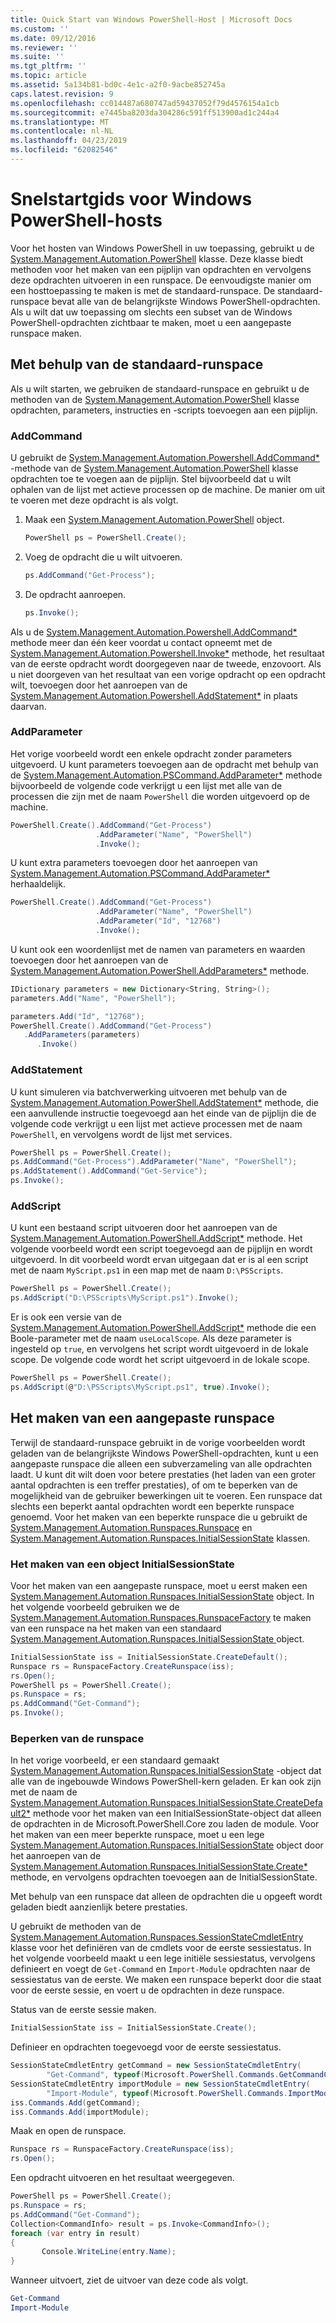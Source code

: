 ```yaml
---
title: Quick Start van Windows PowerShell-Host | Microsoft Docs
ms.custom: ''
ms.date: 09/12/2016
ms.reviewer: ''
ms.suite: ''
ms.tgt_pltfrm: ''
ms.topic: article
ms.assetid: 5a134b81-bd0c-4e1c-a2f0-9acbe852745a
caps.latest.revision: 9
ms.openlocfilehash: cc014487a680747ad59437052f79d4576154a1cb
ms.sourcegitcommit: e7445ba8203da304286c591ff513900ad1c244a4
ms.translationtype: MT
ms.contentlocale: nl-NL
ms.lasthandoff: 04/23/2019
ms.locfileid: "62082546"
---
```

# <a name="windows-powershell-host-quickstart"></a>Snelstartgids voor Windows PowerShell-hosts

Voor het hosten van Windows PowerShell in uw toepassing, gebruikt u de [System.Management.Automation.PowerShell](/dotnet/api/System.Management.Automation.PowerShell) klasse. Deze klasse biedt methoden voor het maken van een pijplijn van opdrachten en vervolgens deze opdrachten uitvoeren in een runspace. De eenvoudigste manier om een hosttoepassing te maken is met de standaard-runspace. De standaard-runspace bevat alle van de belangrijkste Windows PowerShell-opdrachten. Als u wilt dat uw toepassing om slechts een subset van de Windows PowerShell-opdrachten zichtbaar te maken, moet u een aangepaste runspace maken.

## <a name="using-the-default-runspace"></a>Met behulp van de standaard-runspace

Als u wilt starten, we gebruiken de standaard-runspace en gebruikt u de methoden van de [System.Management.Automation.PowerShell](/dotnet/api/System.Management.Automation.PowerShell) klasse opdrachten, parameters, instructies en -scripts toevoegen aan een pijplijn.

### <a name="addcommand"></a>AddCommand

U gebruikt de [System.Management.Automation.Powershell.AddCommand*](/dotnet/api/System.Management.Automation.PowerShell.AddCommand) -methode van de [System.Management.Automation.PowerShell](/dotnet/api/System.Management.Automation.PowerShell) klasse opdrachten toe te voegen aan de pijplijn. Stel bijvoorbeeld dat u wilt ophalen van de lijst met actieve processen op de machine. De manier om uit te voeren met deze opdracht is als volgt.

1. Maak een [System.Management.Automation.PowerShell](/dotnet/api/System.Management.Automation.PowerShell) object.

   ```csharp
   PowerShell ps = PowerShell.Create();
   ```

2. Voeg de opdracht die u wilt uitvoeren.

   ```csharp
   ps.AddCommand("Get-Process");
   ```

3. De opdracht aanroepen.

   ```csharp
   ps.Invoke();
   ```

Als u de [System.Management.Automation.Powershell.AddCommand*](/dotnet/api/System.Management.Automation.PowerShell.AddCommand) methode meer dan één keer voordat u contact opneemt met de [System.Management.Automation.Powershell.Invoke*](/dotnet/api/System.Management.Automation.PowerShell.Invoke) methode, het resultaat van de eerste opdracht wordt doorgegeven naar de tweede, enzovoort. Als u niet doorgeven van het resultaat van een vorige opdracht op een opdracht wilt, toevoegen door het aanroepen van de [System.Management.Automation.Powershell.AddStatement*](/dotnet/api/System.Management.Automation.PowerShell.AddStatement) in plaats daarvan.

### <a name="addparameter"></a>AddParameter

Het vorige voorbeeld wordt een enkele opdracht zonder parameters uitgevoerd. U kunt parameters toevoegen aan de opdracht met behulp van de [System.Management.Automation.PSCommand.AddParameter*](/dotnet/api/System.Management.Automation.PSCommand.AddParameter) methode bijvoorbeeld de volgende code verkrijgt u een lijst met alle van de processen die zijn met de naam `PowerShell` die worden uitgevoerd op de machine.

```csharp
PowerShell.Create().AddCommand("Get-Process")
                   .AddParameter("Name", "PowerShell")
                   .Invoke();
```

U kunt extra parameters toevoegen door het aanroepen van [System.Management.Automation.PSCommand.AddParameter*](/dotnet/api/System.Management.Automation.PSCommand.AddParameter) herhaaldelijk.

```csharp
PowerShell.Create().AddCommand("Get-Process")
                   .AddParameter("Name", "PowerShell")
                   .AddParameter("Id", "12768")
                   .Invoke();
```

U kunt ook een woordenlijst met de namen van parameters en waarden toevoegen door het aanroepen van de [System.Management.Automation.PowerShell.AddParameters*](/dotnet/api/System.Management.Automation.PowerShell.AddParameters) methode.

```csharp
IDictionary parameters = new Dictionary<String, String>();
parameters.Add("Name", "PowerShell");

parameters.Add("Id", "12768");
PowerShell.Create().AddCommand("Get-Process")
   .AddParameters(parameters)
      .Invoke()

```

### <a name="addstatement"></a>AddStatement

U kunt simuleren via batchverwerking uitvoeren met behulp van de [System.Management.Automation.PowerShell.AddStatement*](/dotnet/api/System.Management.Automation.PowerShell.AddStatement) methode, die een aanvullende instructie toegevoegd aan het einde van de pijplijn die de volgende code verkrijgt u een lijst met actieve processen met de naam `PowerShell`, en vervolgens wordt de lijst met services.

```csharp
PowerShell ps = PowerShell.Create();
ps.AddCommand("Get-Process").AddParameter("Name", "PowerShell");
ps.AddStatement().AddCommand("Get-Service");
ps.Invoke();
```

### <a name="addscript"></a>AddScript

U kunt een bestaand script uitvoeren door het aanroepen van de [System.Management.Automation.PowerShell.AddScript*](/dotnet/api/System.Management.Automation.PowerShell.AddScript) methode. Het volgende voorbeeld wordt een script toegevoegd aan de pijplijn en wordt uitgevoerd. In dit voorbeeld wordt ervan uitgegaan dat er is al een script met de naam `MyScript.ps1` in een map met de naam `D:\PSScripts`.

```csharp
PowerShell ps = PowerShell.Create();
ps.AddScript("D:\PSScripts\MyScript.ps1").Invoke();
```

Er is ook een versie van de [System.Management.Automation.PowerShell.AddScript*](/dotnet/api/System.Management.Automation.PowerShell.AddScript) methode die een Boole-parameter met de naam `useLocalScope`. Als deze parameter is ingesteld op `true`, en vervolgens het script wordt uitgevoerd in de lokale scope. De volgende code wordt het script uitgevoerd in de lokale scope.

```csharp
PowerShell ps = PowerShell.Create();
ps.AddScript(@"D:\PSScripts\MyScript.ps1", true).Invoke();
```

## <a name="creating-a-custom-runspace"></a>Het maken van een aangepaste runspace

Terwijl de standaard-runspace gebruikt in de vorige voorbeelden wordt geladen van de belangrijkste Windows PowerShell-opdrachten, kunt u een aangepaste runspace die alleen een subverzameling van alle opdrachten laadt. U kunt dit wilt doen voor betere prestaties (het laden van een groter aantal opdrachten is een treffer prestaties), of om te beperken van de mogelijkheid van de gebruiker bewerkingen uit te voeren. Een runspace dat slechts een beperkt aantal opdrachten wordt een beperkte runspace genoemd. Voor het maken van een beperkte runspace die u gebruikt de [System.Management.Automation.Runspaces.Runspace](/dotnet/api/System.Management.Automation.Runspaces.Runspace) en [System.Management.Automation.Runspaces.InitialSessionState](/dotnet/api/System.Management.Automation.Runspaces.InitialSessionState) klassen.

### <a name="creating-an-initialsessionstate-object"></a>Het maken van een object InitialSessionState

Voor het maken van een aangepaste runspace, moet u eerst maken een [System.Management.Automation.Runspaces.InitialSessionState](/dotnet/api/System.Management.Automation.Runspaces.InitialSessionState) object. In het volgende voorbeeld gebruiken we de [System.Management.Automation.Runspaces.RunspaceFactory](/dotnet/api/System.Management.Automation.Runspaces.RunspaceFactory) te maken van een runspace na het maken van een standaard [System.Management.Automation.Runspaces.InitialSessionState ](/dotnet/api/System.Management.Automation.Runspaces.InitialSessionState) object.

```csharp
InitialSessionState iss = InitialSessionState.CreateDefault();
Runspace rs = RunspaceFactory.CreateRunspace(iss);
rs.Open();
PowerShell ps = PowerShell.Create();
ps.Runspace = rs;
ps.AddCommand("Get-Command");
ps.Invoke();
```

### <a name="constraining-the-runspace"></a>Beperken van de runspace

In het vorige voorbeeld, er een standaard gemaakt [System.Management.Automation.Runspaces.InitialSessionState](/dotnet/api/System.Management.Automation.Runspaces.InitialSessionState) -object dat alle van de ingebouwde Windows PowerShell-kern geladen. Er kan ook zijn met de naam de [System.Management.Automation.Runspaces.InitialSessionState.CreateDefault2*](/dotnet/api/System.Management.Automation.Runspaces.InitialSessionState.CreateDefault2) methode voor het maken van een InitialSessionState-object dat alleen de opdrachten in de Microsoft.PowerShell.Core zou laden de module. Voor het maken van een meer beperkte runspace, moet u een lege [System.Management.Automation.Runspaces.InitialSessionState](/dotnet/api/System.Management.Automation.Runspaces.InitialSessionState) object door het aanroepen van de [ System.Management.Automation.Runspaces.InitialSessionState.Create*](/dotnet/api/System.Management.Automation.Runspaces.InitialSessionState.Create) methode, en vervolgens opdrachten toevoegen aan de InitialSessionState.

Met behulp van een runspace dat alleen de opdrachten die u opgeeft wordt geladen biedt aanzienlijk betere prestaties.

U gebruikt de methoden van de [System.Management.Automation.Runspaces.SessionStateCmdletEntry](/dotnet/api/System.Management.Automation.Runspaces.SessionStateCmdletEntry) klasse voor het definiëren van de cmdlets voor de eerste sessiestatus. In het volgende voorbeeld maakt u een lege initiële sessiestatus, vervolgens definieert en voegt de `Get-Command` en `Import-Module` opdrachten naar de sessiestatus van de eerste. We maken een runspace beperkt door die staat voor de eerste sessie, en voert u de opdrachten in deze runspace.

Status van de eerste sessie maken.

```csharp
InitialSessionState iss = InitialSessionState.Create();
```

Definieer en opdrachten toegevoegd voor de eerste sessiestatus.

```csharp
SessionStateCmdletEntry getCommand = new SessionStateCmdletEntry(
        "Get-Command", typeof(Microsoft.PowerShell.Commands.GetCommandCommand), "");
SessionStateCmdletEntry importModule = new SessionStateCmdletEntry(
        "Import-Module", typeof(Microsoft.PowerShell.Commands.ImportModuleCommand), "");
iss.Commands.Add(getCommand);
iss.Commands.Add(importModule);
```

Maak en open de runspace.

```csharp
Runspace rs = RunspaceFactory.CreateRunspace(iss);
rs.Open();
```

Een opdracht uitvoeren en het resultaat weergegeven.

```csharp
PowerShell ps = PowerShell.Create();
ps.Runspace = rs;
ps.AddCommand("Get-Command");
Collection<CommandInfo> result = ps.Invoke<CommandInfo>();
foreach (var entry in result)
{
       Console.WriteLine(entry.Name);
}
```

Wanneer uitvoert, ziet de uitvoer van deze code als volgt.

```powershell
Get-Command
Import-Module
```
